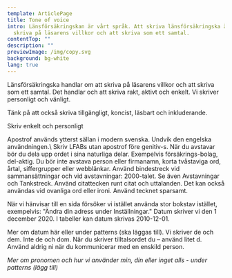 ```yaml
---
template: ArticlePage
title: Tone of voice
intro: Länsförsäkringskan är vårt språk. Att skriva länsförsäkringska är att
  skriva på läsarens villkor och att skriva som ett samtal.
contentTop: ""
description: ""
previewImage: /img/copy.svg
background: bg-white
lang: true
---
```

Länsförsäkringska handlar om att skriva på läsarens villkor och att skriva som ett samtal. Det handlar och att skriva rakt, aktivt och enkelt. Vi skriver personligt och vänligt.

Tänk på att också skriva tillgängligt, koncist, läsbart och inkluderande.

Skriv enkelt och personligt

<section>
<Collapse title="Apostrof"><span class="content">Apostrof används ytterst sällan i modern svenska. Undvik den engelska användningen.\
Skriv LFABs utan apostrof före genitiv-s.</span></Collapse>
<Collapse title="Avstavningar"><span class="content">När du avstavar bör du dela upp ordet i sina naturliga delar. Exempelvis försäkrings-bolag, del-aktig. Du bör inte avstava person­ eller firmanamn, korta tvåstaviga ord, årtal, siffergrupper eller webblänkar.</span></Collapse>
<Collapse title="Bindestreck"><span class="content">Använd bindestreck vid sammansättningar och vid avstavningar: 2000-talet. Se även Avstav­ningar och Tankstreck.</span></Collapse>
<Collapse title="Citattecken"><span class="content">Använd citattecken runt citat och uttalanden. Det kan också användas vid ovanliga ord eller ironi. Använd tecknet sparsamt.

När vi hänvisar till en sida försöker vi istället använda stor bokstav istället, exempelvis: "Ändra din adress under Inställningar."</span></Collapse>
<Collapse title="Datum"><span class="content">Datum skriver vi den 1 december 2020. I tabeller kan datum skrivas 2010-12-01.

Mer om datum här eller under patterns (ska läggas till).</span></Collapse>
<Collapse title="De, dem"><span class="content">Vi skriver de och dem. Inte de och dom.</span></Collapse>
<Collapse title="Du"><span class="content">När du skriver tilltalsordet du – använd litet d. Använd aldrig ni när du kommunicerar med en enskild person.

*Mer om pronomen och hur vi använder min, din eller inget alls - under patterns (lägg till)*</span></Collapse>
</section>